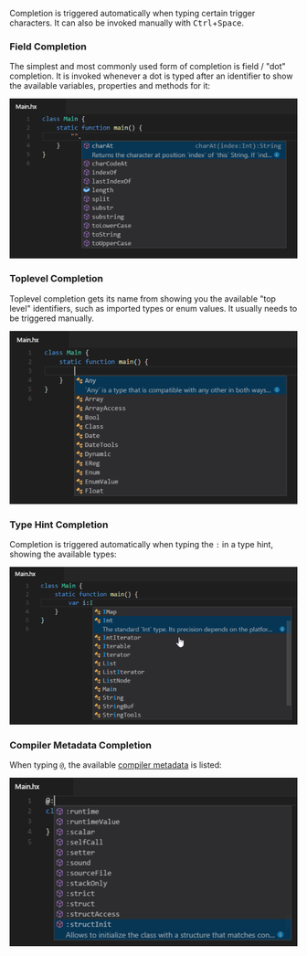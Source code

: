 Completion is triggered automatically when typing certain trigger characters. It can also be invoked manually with <kbd>Ctrl</kbd>+<kbd>Space</kbd>.

### Field Completion

The simplest and most commonly used form of completion is field / "dot" completion. It is invoked whenever a dot is typed after an identifier to show the available variables, properties and methods for it:

![](images/completion/field.png)

### Toplevel Completion

Toplevel completion gets its name from showing you the available "top level" identifiers, such as imported types or enum values. It usually needs to be triggered manually.

![](images/completion/toplevel.png)

### Type Hint Completion

Completion is triggered automatically when typing the `:` in a type hint, showing the available types:

![](images/completion/type-hint.png)

### Compiler Metadata Completion

When typing `@`, the available [compiler metadata](https://haxe.org/manual/cr-metadata.html) is listed:

![](images/completion/metadata.png)